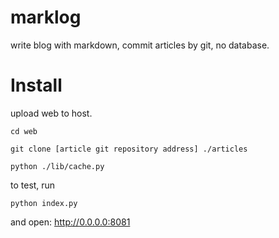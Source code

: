 marklog
=======

write blog with markdown, commit articles by git, no database.

Install
=======

upload web to host.

    cd web

    git clone [article git repository address] ./articles

    python ./lib/cache.py

to test, run

`python index.py`

and open: http://0.0.0.0:8081



